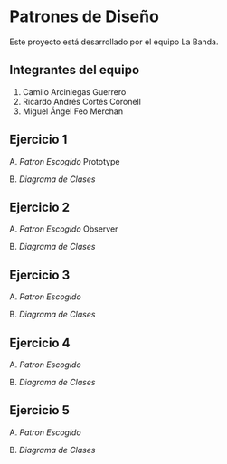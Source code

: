# Patrones de Diseño

Este proyecto está desarrollado por el equipo La Banda.

## Integrantes del equipo

1. Camilo Arciniegas Guerrero
2. Ricardo Andrés Cortés Coronell
3. Miguel Ángel Feo Merchan

## Ejercicio 1
A. _Patron Escogido_
Prototype

B. _Diagrama de Clases_

## Ejercicio 2
A. _Patron Escogido_
Observer

B. _Diagrama de Clases_

## Ejercicio 3
A. _Patron Escogido_

B. _Diagrama de Clases_

## Ejercicio 4
A. _Patron Escogido_

B. _Diagrama de Clases_

## Ejercicio 5
A. _Patron Escogido_

B. _Diagrama de Clases_

